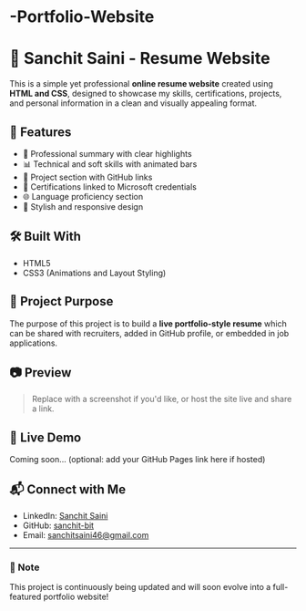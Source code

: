 # -Portfolio-Website
# 📄 Sanchit Saini - Resume Website

This is a simple yet professional **online resume website** created using **HTML and CSS**, designed to showcase my skills, certifications, projects, and personal information in a clean and visually appealing format.

## 🚀 Features

- 💼 Professional summary with clear highlights
- 📊 Technical and soft skills with animated bars
- 📂 Project section with GitHub links
- 📜 Certifications linked to Microsoft credentials
- 🌐 Language proficiency section
- 🎨 Stylish and responsive design

## 🛠️ Built With

- HTML5  
- CSS3 (Animations and Layout Styling)

## 📌 Project Purpose

The purpose of this project is to build a **live portfolio-style resume** which can be shared with recruiters, added in GitHub profile, or embedded in job applications.

## 📷 Preview

> Replace with a screenshot if you'd like, or host the site live and share a link.

## 🔗 Live Demo

Coming soon... (optional: add your GitHub Pages link here if hosted)

## 📬 Connect with Me

- LinkedIn: [Sanchit Saini](https://linkedin.com/in/Sanchit-Saini)
- GitHub: [sanchit-bit](https://github.com/sanchit-bit)
- Email: sanchitsaini46@gmail.com

---

### 📌 Note

This project is continuously being updated and will soon evolve into a full-featured portfolio website!

